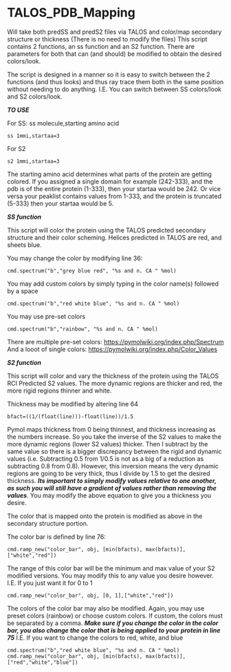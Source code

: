 # TALOS_PDB_Mapping
Will take both predSS and predS2 files via TALOS and color/map secondary structure or thickness (There is no need to modify the files)
This script contains 2 functions, an ss function and an S2 function. There are parameters for both that can (and should) be modified to obtain the desired colors/look. 

The script is designed in a manner so it is easy to switch between the 2 functions (and thus looks) and thus ray trace them both in the same position without needing to do anything. I.E. You can switch between SS colors/look and S2 colors/look. 

***TO USE***

For SS:
ss molecule,starting amino acid
```
ss 1mmi,startaa=3
```
For S2
```
s2 1mmi,startaa=3
```
The starting amino acid determines what parts of the protein are getting colored. If you assigned a single domain for example (242-333), and the pdb is of the entire protein (1-333), then your startaa would be 242. Or vice versa your peaklist contains values from 1-333, and the protein is truncated (5-333) then your startaa would be 5. 




***SS function***

This script will color the protein using the TALOS predicted secondary structure and their color scheming. Helices predicted in TALOS are red, and sheets blue. 

You may change the color by modifying line 36:
```
cmd.spectrum("b","grey blue red", "%s and n. CA " %mol)
```
You may add custom colors by simply typing in the color name(s) followed by a space 
```
cmd.spectrum("b","red white blue", "%s and n. CA " %mol)
```
You may use pre-set colors 
```
cmd.spectrum("b","rainbow", "%s and n. CA " %mol)
```
There are multiple pre-set colors: https://pymolwiki.org/index.php/Spectrum
And a looot of single colors: https://pymolwiki.org/index.php/Color_Values

***S2 function***

This script will color and vary the thickness of the protein using the TALOS RCI Predicted S2 values. The more dynamic regions are thicker and red, the more rigid regions thinner and white.

Thickness may be modified by altering line 64
```
bfact=((1/(float(line)))-float(line))/1.5
```
Pymol maps thickness from 0 being thinnest, and thickness increasing as the numbers increase. So you take the inverse of the S2 values to make the more dynamic regions (lower S2 values) thicker. Then I subtract by the same value so there is a bigger discrepancy between the rigid and dynamic values (i.e. Subtracting 0.5 from 1/0.5 is not as a big of a reduction as subtracting 0.8 from 0.8). However, this inversion means the very dynamic regions are going to be very thick, thus I divide by 1.5 to get the desired thickness. ***Its important to simply modify values relative to one another, as such you will still have a gradient of values rather than removing the values***. You may modify the above equation to give you a thickness you desire. 

The color that is mapped onto the protein is modified as above in the secondary structure portion. 

The color bar is defined by line 76:
```
cmd.ramp_new("color_bar", obj, [min(bfacts), max(bfacts)],["white","red"])
```
The range of this color bar will be the minimum and max value of your S2 modified versions. You may modify this to any value you desire however.
I.E. If you just want it for 0 to 1
```
cmd.ramp_new("color_bar", obj, [0, 1],["white","red"])
```
The colors of the color bar may also be modified. Again, you may use preset colors (rainbow) or choose custom colors. If custom, the colors must be separated by a comma. 
***Make sure if you change the color in the color bar, you also change the color that is being applied to your protein in line 75***
I.E. If you want to change the colors to red, white, and blue
```
cmd.spectrum("b","red white blue", "%s and n. CA " %mol)
cmd.ramp_new("color_bar", obj, [min(bfacts), max(bfacts)],["red","white","blue"])
```
